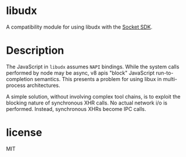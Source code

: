# libudx

A compatibility module for using libudx with the [Socket SDK][0].

# Description

The JavaScript in `libudx` assumes `NAPI` bindings. While the system calls
performed by node may be async, v8 apis "block" JavaScript run-to-completion
semantics. This presents a problem for using libux in multi-process
architectures.

A simple solution, without involving complex tool chains, is to exploit the
blocking nature of synchronous XHR calls. No actual network i/o is performed.
Instead, synchronous XHRs become IPC calls.

# license

MIT

[0]:https://github.com/socketsupply/socket-sdk
